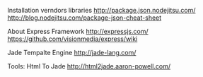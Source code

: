 
Installation verndors libraries
http://package.json.nodejitsu.com/
http://blog.nodejitsu.com/package-json-cheat-sheet

About Express Framework
http://expressjs.com/
https://github.com/visionmedia/express/wiki

Jade Tempalte Engine
http://jade-lang.com/


Tools:
Html To Jade
	http://html2jade.aaron-powell.com/